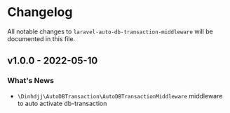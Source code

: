 # Changelog

All notable changes to `laravel-auto-db-transaction-middleware` will be documented in this file.

## v1.0.0 - 2022-05-10

### What's News

- `\Dinhdjj\AutoDBTransaction\AutoDBTransactionMiddleware` middleware to auto activate db-transaction
